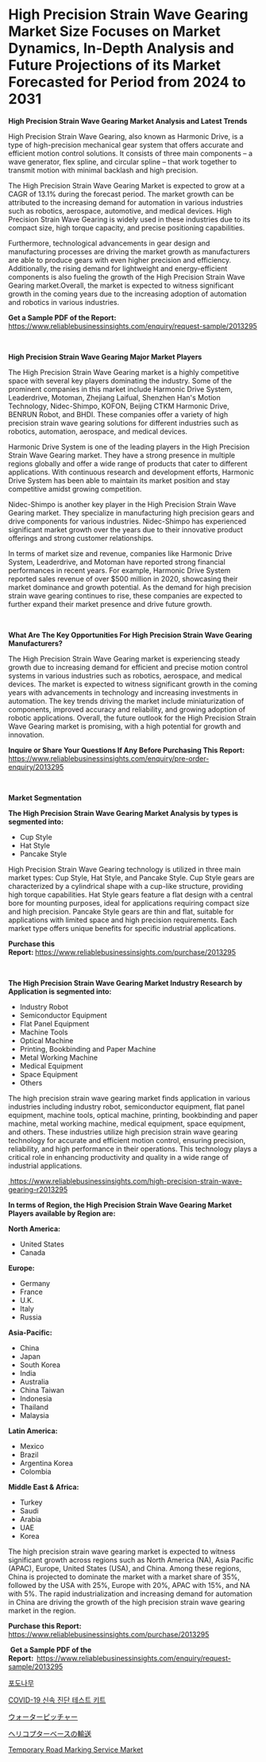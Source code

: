 <p><h1>High Precision Strain Wave Gearing Market Size Focuses on Market Dynamics, In-Depth Analysis and Future Projections of its Market Forecasted for Period from 2024 to 2031</h1></p><p><strong>High Precision Strain Wave Gearing Market Analysis and Latest Trends</strong></p>
<p><p>High Precision Strain Wave Gearing, also known as Harmonic Drive, is a type of high-precision mechanical gear system that offers accurate and efficient motion control solutions. It consists of three main components – a wave generator, flex spline, and circular spline – that work together to transmit motion with minimal backlash and high precision.</p><p>The High Precision Strain Wave Gearing Market is expected to grow at a CAGR of 13.1% during the forecast period. The market growth can be attributed to the increasing demand for automation in various industries such as robotics, aerospace, automotive, and medical devices. High Precision Strain Wave Gearing is widely used in these industries due to its compact size, high torque capacity, and precise positioning capabilities. </p><p>Furthermore, technological advancements in gear design and manufacturing processes are driving the market growth as manufacturers are able to produce gears with even higher precision and efficiency. Additionally, the rising demand for lightweight and energy-efficient components is also fueling the growth of the High Precision Strain Wave Gearing market.Overall, the market is expected to witness significant growth in the coming years due to the increasing adoption of automation and robotics in various industries.</p></p>
<p><strong>Get a Sample PDF of the Report:&nbsp;</strong> <a href="https://www.reliablebusinessinsights.com/enquiry/request-sample/2013295">https://www.reliablebusinessinsights.com/enquiry/request-sample/2013295</a></p>
<p>&nbsp;</p>
<p><strong>High Precision Strain Wave Gearing Major Market Players</strong></p>
<p><p>The High Precision Strain Wave Gearing market is a highly competitive space with several key players dominating the industry. Some of the prominent companies in this market include Harmonic Drive System, Leaderdrive, Motoman, Zhejiang Laifual, Shenzhen Han's Motion Technology, Nidec-Shimpo, KOFON, Beijing CTKM Harmonic Drive, BENRUN Robot, and BHDI. These companies offer a variety of high precision strain wave gearing solutions for different industries such as robotics, automation, aerospace, and medical devices.</p><p>Harmonic Drive System is one of the leading players in the High Precision Strain Wave Gearing market. They have a strong presence in multiple regions globally and offer a wide range of products that cater to different applications. With continuous research and development efforts, Harmonic Drive System has been able to maintain its market position and stay competitive amidst growing competition.</p><p>Nidec-Shimpo is another key player in the High Precision Strain Wave Gearing market. They specialize in manufacturing high precision gears and drive components for various industries. Nidec-Shimpo has experienced significant market growth over the years due to their innovative product offerings and strong customer relationships.</p><p>In terms of market size and revenue, companies like Harmonic Drive System, Leaderdrive, and Motoman have reported strong financial performances in recent years. For example, Harmonic Drive System reported sales revenue of over $500 million in 2020, showcasing their market dominance and growth potential. As the demand for high precision strain wave gearing continues to rise, these companies are expected to further expand their market presence and drive future growth.</p></p>
<p>&nbsp;</p>
<p><strong>What Are The Key Opportunities For High Precision Strain Wave Gearing Manufacturers?</strong></p>
<p><p>The High Precision Strain Wave Gearing market is experiencing steady growth due to increasing demand for efficient and precise motion control systems in various industries such as robotics, aerospace, and medical devices. The market is expected to witness significant growth in the coming years with advancements in technology and increasing investments in automation. The key trends driving the market include miniaturization of components, improved accuracy and reliability, and growing adoption of robotic applications. Overall, the future outlook for the High Precision Strain Wave Gearing market is promising, with a high potential for growth and innovation.</p></p>
<p><strong>Inquire or Share Your Questions If Any Before Purchasing This Report:</strong> <a href="https://www.reliablebusinessinsights.com/enquiry/pre-order-enquiry/2013295">https://www.reliablebusinessinsights.com/enquiry/pre-order-enquiry/2013295</a></p>
<p>&nbsp;</p>
<p><strong>Market Segmentation</strong></p>
<p><strong>The High Precision Strain Wave Gearing Market Analysis by types is segmented into:</strong></p>
<p><ul><li>Cup Style</li><li>Hat Style</li><li>Pancake Style</li></ul></p>
<p><p>High Precision Strain Wave Gearing technology is utilized in three main market types: Cup Style, Hat Style, and Pancake Style. Cup Style gears are characterized by a cylindrical shape with a cup-like structure, providing high torque capabilities. Hat Style gears feature a flat design with a central bore for mounting purposes, ideal for applications requiring compact size and high precision. Pancake Style gears are thin and flat, suitable for applications with limited space and high precision requirements. Each market type offers unique benefits for specific industrial applications.</p></p>
<p><strong>Purchase this Report:&nbsp;</strong><a href="https://www.reliablebusinessinsights.com/purchase/2013295">https://www.reliablebusinessinsights.com/purchase/2013295</a></p>
<p>&nbsp;</p>
<p><strong>The High Precision Strain Wave Gearing Market Industry Research by Application is segmented into:</strong></p>
<p><ul><li>Industry Robot</li><li>Semiconductor Equipment</li><li>Flat Panel Equipment</li><li>Machine Tools</li><li>Optical Machine</li><li>Printing, Bookbinding and Paper Machine</li><li>Metal Working Machine</li><li>Medical Equipment</li><li>Space Equipment</li><li>Others</li></ul></p>
<p><p>The high precision strain wave gearing market finds application in various industries including industry robot, semiconductor equipment, flat panel equipment, machine tools, optical machine, printing, bookbinding and paper machine, metal working machine, medical equipment, space equipment, and others. These industries utilize high precision strain wave gearing technology for accurate and efficient motion control, ensuring precision, reliability, and high performance in their operations. This technology plays a critical role in enhancing productivity and quality in a wide range of industrial applications.</p></p>
<p><a href="https://www.reliablebusinessinsights.com/high-precision-strain-wave-gearing-r2013295">&nbsp;https://www.reliablebusinessinsights.com/high-precision-strain-wave-gearing-r2013295</a></p>
<p><strong>In terms of Region, the High Precision Strain Wave Gearing Market Players available by Region are:</strong></p>
<p>
    <p> <strong> North America: </strong>
        <ul>
            <li>United States</li>
            <li>Canada</li>
        </ul>
        </p> 
    <p> <strong> Europe: </strong>
        <ul>
            <li>Germany</li>
            <li>France</li>
            <li>U.K.</li>
            <li>Italy</li>
            <li>Russia</li>
        </ul>
        </p> 
    <p> <strong> Asia-Pacific: </strong>
        <ul>
            <li>China</li>
            <li>Japan</li>
            <li>South Korea</li>
            <li>India</li>
            <li>Australia</li>
            <li>China Taiwan</li>
            <li>Indonesia</li>
            <li>Thailand</li>
            <li>Malaysia</li>
        </ul>
        </p> 
    <p> <strong> Latin America: </strong>
        <ul>
            <li>Mexico</li>
            <li>Brazil</li>
            <li>Argentina Korea</li>
            <li>Colombia</li>
        </ul>
        </p> 
    <p> <strong> Middle East & Africa: </strong>
        <ul>
            <li>Turkey</li>
            <li>Saudi</li>
            <li>Arabia</li>
            <li>UAE</li>
            <li>Korea</li>
        </ul>
    </p>
    </p>
<p><p>The high precision strain wave gearing market is expected to witness significant growth across regions such as North America (NA), Asia Pacific (APAC), Europe, United States (USA), and China. Among these regions, China is projected to dominate the market with a market share of 35%, followed by the USA with 25%, Europe with 20%, APAC with 15%, and NA with 5%. The rapid industrialization and increasing demand for automation in China are driving the growth of the high precision strain wave gearing market in the region.</p></p>
<p><strong>Purchase this Report: </strong><a href="https://www.reliablebusinessinsights.com/purchase/2013295">https://www.reliablebusinessinsights.com/purchase/2013295</a></p>
<p>&nbsp;<strong>Get a Sample PDF of the Report:&nbsp;&nbsp;</strong><a href="https://www.reliablebusinessinsights.com/enquiry/request-sample/2013295">https://www.reliablebusinessinsights.com/enquiry/request-sample/2013295</a></p>
<p><strong></strong></p>
<p><p><a href="https://github.com/Howaoole34545/Market-Research-Report-List-2/blob/main/2618757178590.md">포도나무</a></p><p><a href="https://github.com/JackieFauhey9089475/Market-Research-Report-List-2/blob/main/8628118178591.md">COVID-19 신속 진단 테스트 키트</a></p><p><a href="https://github.com/kegley4963/Market-Research-Report-List-2/blob/main/8866343165473.md">ウォーターピッチャー</a></p><p><a href="https://github.com/EthanMorar2011/Market-Research-Report-List-2/blob/main/1054677165472.md">ヘリコプターベースの輸送</a></p><p><a href="https://www.linkedin.com/pulse/temporary-road-marking-service-market-share-amp-analysis-aynte">Temporary Road Marking Service Market</a></p></p>